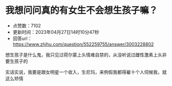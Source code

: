 # 我想问问真的有女生不会想生孩子嘛？
- 点赞数：7102
- 更新时间：2023年04月27日14时10分47秒
- 回答url：https://www.zhihu.com/question/552259755/answer/3003228802
<body>
 <p data-pid="y4UDDmz5">想生孩子是什么鬼，我只见过荷尔蒙上头情难自禁的，从没听说过雌性激素上头非要生孩子的</p>
 <p data-pid="LsZDpveC">实话实说，我要是跟女明星一个收入，生尼玛，来例假我都得雇十个人伺候我，就这么矫情</p>
</body>